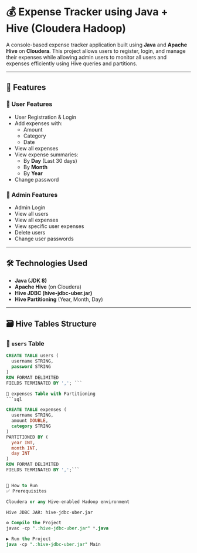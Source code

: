 # 💰 Expense Tracker using Java + Hive (Cloudera Hadoop)

A console-based expense tracker application built using **Java** and **Apache Hive** on **Cloudera**. This project allows users to register, login, and manage their expenses while allowing admin users to monitor all users and expenses efficiently using Hive queries and partitions.

---

## 📌 Features

### 👤 User Features
- User Registration & Login
- Add expenses with:
  - Amount
  - Category
  - Date
- View all expenses
- View expense summaries:
  - By **Day** (Last 30 days)
  - By **Month**
  - By **Year**
- Change password

### 🔑 Admin Features
- Admin Login
- View all users
- View all expenses
- View specific user expenses
- Delete users
- Change user passwords

---

## 🛠️ Technologies Used

- **Java (JDK 8)**  
- **Apache Hive** (on Cloudera)
- **Hive JDBC (hive-jdbc-uber.jar)**
- **Hive Partitioning** (Year, Month, Day)

---

## 🗃️ Hive Tables Structure

### 📄 `users` Table
```sql
CREATE TABLE users (
  username STRING,
  password STRING
)
ROW FORMAT DELIMITED
FIELDS TERMINATED BY ','; ```

📄 expenses Table with Partitioning
```sql

CREATE TABLE expenses (
  username STRING,
  amount DOUBLE,
  category STRING
)
PARTITIONED BY (
  year INT,
  month INT,
  day INT
)
ROW FORMAT DELIMITED
FIELDS TERMINATED BY ',';```


🚀 How to Run
✅ Prerequisites

Cloudera or any Hive-enabled Hadoop environment

Hive JDBC JAR: hive-jdbc-uber.jar

⚙️ Compile the Project
javac -cp ".:hive-jdbc-uber.jar" *.java

▶️ Run the Project
java -cp ".:hive-jdbc-uber.jar" Main

